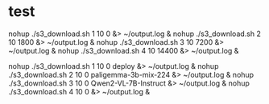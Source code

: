 # test

nohup ./s3_download.sh 1 10 0 &> ~/output.log &
nohup ./s3_download.sh 2 10 1800 &> ~/output.log &
nohup ./s3_download.sh 3 10 7200 &> ~/output.log &
nohup ./s3_download.sh 4 10 14400 &> ~/output.log &


nohup ./s3_download.sh 1 10 0 deploy &> ~/output.log &
nohup ./s3_download.sh 2 10 0 paligemma-3b-mix-224 &> ~/output.log &
nohup ./s3_download.sh 3 10 0 Qwen2-VL-7B-Instruct &> ~/output.log &
nohup ./s3_download.sh 4 10 0  &> ~/output.log &